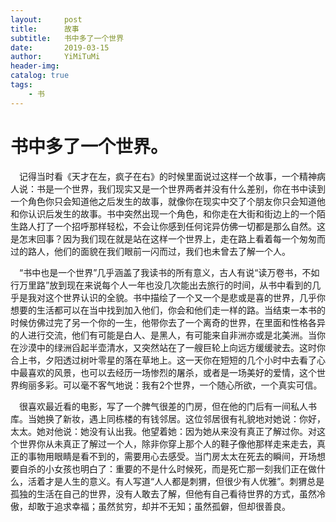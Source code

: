 ```yaml
---
layout:     post
title:      故事
subtitle:   书中多了一个世界
date:       2019-03-15
author:     YiMiTuMi
header-img: 
catalog: true
tags:
    - 书
---
```

# 书中多了一个世界。
&emsp;记得当时看《天才在左，疯子在右》的时候里面说过这样一个故事，一个精神病人说：书是一个世界，我们现实又是一个世界两者并没有什么差别，你在书中读到一个角色你只会知道他之后发生的故事，就像你在现实中交了个朋友你只会知道他和你认识后发生的故事。书中突然出现一个角色，和你走在大街和街边上的一个陌生路人打了一个招呼那样轻松，不会让你感到任何诧异仿佛一切都是那么自然。这是怎末回事？因为我们现在就是站在这样一个世界上，走在路上看着每一个匆匆而过的路人，他们的面貌在我们眼前一闪而过，我们也未曾去了解一个人。

&emsp;“书中也是一个世界”几乎涵盖了我读书的所有意义，古人有说“读万卷书，不如行万里路”放到现在来说每个人一年也没几次能出去旅行的时间，从书中看到的几乎是我对这个世界认识的全貌。书中描绘了一个又一个是悲或是喜的世界，几乎你想要的生活都可以在当中找到加入他们，你会和他们走一样的路。当结束一本书的时候仿佛过完了另一个你的一生，他带你去了一个离奇的世界，在里面和性格各异的人进行交流，他们有可能是白人、是黑人，有可能来自非洲亦或是北美洲。当你在沙漠中的绿洲舀起半壶清水，又突然站在了一艘巨轮上向远方缓缓驶去。这时你合上书，夕阳透过树叶零星的落在草地上。这一天你在短短的几个小时中去看了心中最喜欢的风景，也可以去经历一场惨烈的屠杀，或者是一场美好的爱情，这个世界绚丽多彩。可以毫不客气地说：我有2个世界，一个随心所欲，一个真实可信。

&emsp;很喜欢最近看的电影，写了一个脾气很差的门房，但在他的门后有一间私人书库。当她换了新妆，遇上同栋楼的有钱邻居。这位邻居很有礼貌地对她说：你好，太太。她对他说：她没有认出我。他望着她：因为她从来没有真正了解过你。对这个世界你从未真正了解过一个人，除非你穿上那个人的鞋子像他那样走来走去，真正的事物用眼睛是看不到的，需要用心去感受。当门房太太在死去的瞬间，开场想要自杀的小女孩也明白了：重要的不是什么时候死，而是死亡那一刻我们正在做什么，活着才是人生的意义。有人写道“人人都是刺猬，但很少有人优雅”。刺猬总是孤独的生活在自己的世界，没有人敢去了解，但他有自己看待世界的方式，虽然冷傲，却敢于追求幸福；虽然贫穷，却并不无知；虽然孤僻，但却很善良。

